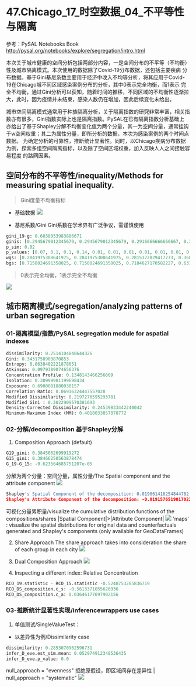# 47.Chicago_17_时空数据_04_不平等性与隔离
参考：PySAL Notebooks Book http://pysal.org/notebooks/explore/segregation/intro.html

本次关于城市健康的空间分析包括两部分内容，一是空间分布的不平等（不均衡）性及城市隔离模式。本次使用的数据除了Covid-19分布数据，还包括主要疾病
分布数据。基于Gini基尼系数主要用于经济中收入不均等分析，将其应用于Covid-19在Chicago城不同区域感染案例分布的分析，其中0表示完全均衡，而1表示
完全不均衡，通过Gini分析可以获知，随着时间的推移，不同区域的不均衡性逐渐拉大，此时，因为疫情并未结束，感染人数仍在增加，因此后续变化未给出。

城市空间隔离模式通常用于种族隔离分析，关于隔离指数的研究非常丰富，相关指数亦有很多，Gini指数实际上也是隔离指数。PySAL在已有隔离指数分析基础上
亦给出了基于Shapley分解不均衡变化值为两个分量，其一为空间分量，通常挂钩于w空间权重；其二为属性分量，即所分析的数据，本次为感染案例的两个时间点数据。
为确定分析的可靠性，推断统计显著性。同时，以Chicago疾病分布数据为例，探索多组空间隔离指标，以及除了空间区域权重，加入反映人人之间接触容易程度
的路网因素。

## 空间分布的不平等性/inequality/Methods for measuring spatial inequality.
> Gini度量不均衡指标
* 基础数据
![](https://github.com/richieBao/python-urbanPlanning/blob/master/images/47_02_01.jpg)

* 基尼系数/Gini Gini系数在学术界有广泛争议，需谨慎使用
```python
gini_19-g: 0.6038053983886671
ginis: [0.2945679012345679, 0.2945679012345679, 0.2916666666666667, 0.38165193488387406, 0.40337166127679963, 0.4139282614025671, 0.4790247985472705, 0.5366671234197612, 0.5866767499867325, 0.6038053983886671, 0.5939761284190763]
p_sim: 0.02
p_values: [0.07, 0.1, 0.1, 0.14, 0.01, 0.01, 0.01, 0.01, 0.01, 0.01, 0.01]
wgs: [0.2841975308641975, 0.2841975308641975, 0.2815372829417773, 0.3687719124981482, 0.39274663632371143, 0.40483006315064046, 0.46804420610600384, 0.5241444760788254, 0.57299129650268, 0.5894393257422903, 0.579897493309077]
bgs: [0.7158024691358025, 0.7158024691358025, 0.7184627170582227, 0.6312280875018518, 0.6072533636762886, 0.5951699368493595, 0.5319557938939962, 0.4758555239211746, 0.42700870349732, 0.4105606742577097, 0.42010250669092297]
```
> 0表示完全均衡，1表示完全不均衡

![](https://github.com/richieBao/python-urbanPlanning/blob/master/images/47_05.png)

## 城市隔离模式/segregation/analyzing patterns of urban segregation
### 01-隔离模型/指数/PySAL segregation module for aspatial indexes 
```python
dissimilarity: 0.2514104848644326
Gini: 0.3431758903870853
Entropy: 0.0638402221878651
Atkinson: 0.0979389074656376
Concentration Profile: 0.1348143466256669
Isolation: 0.30999981199698434
Exposure: 0.6900001880030157
Correlation Ratio: 0.06916324447557028
Modified Dissimilarity: 0.2197276595293781
Modified Gini : 0.3022909570381693
Density-Corrected Dissimilarity: 0.24539833442240042
Minimum-Maximum Index (MM): 0.4018033857078772
```
### 02-分解/decomposition 基于Shapley分解

1. Composition Approach (default) 
```python
G19_gini: 0.3845662699919272
G15_gini: 0.38466250563878474
G_19-G_15: -9.623564685751207e-05
```
分解为两个分量：空间分量，属性分量/The Spatial component and the attribute component
![](https://github.com/richieBao/python-urbanPlanning/blob/master/images/47_06.png)
```python
Shapley's Spatial Component of the decomposition: 0.019061416254844782
Shapley's Attribute Component of the decomposition: -0.019157651901702294
```
可视化分量累积量/visualize the cumulative distribution functions of the compositions/shares
|Spatial Component|>|Attribute Component|
![](https://github.com/richieBao/python-urbanPlanning/blob/master/images/47_07.png)
'maps' : visualize the spatial distributions for original data and counterfactuals generated and Shapley's components (only available for GeoDataFrames)

2. Share Approach
The share approach takes into consideration the share of each group in each city
![](https://github.com/richieBao/python-urbanPlanning/blob/master/images/47_08_09.jpg)

3. Dual Composition Approach 
![](https://github.com/richieBao/python-urbanPlanning/blob/master/images/47_10_11.jpg)

4. Inspecting a different index: Relative Concentration
```python
RCO_19.statistic - RCO_15.statistic -0.5248753285836719
RCO_DS_composition.c_s: -0.5613371055626936
RCO_DS_composition.c_a: 0.03646177697902156
```

### 03-推断统计显著性实现/inferencewrappers use cases
1. 单值测试/SingleValueTest：
* 以差异性为例/Dissimilarity case
```python
dissimilarity: 0.2853070962596731
infer_D_eve.est_sim.mean: 0.052974912348536435
infer_D_eve.p_value: 0.0
```
null_approach = "evenness" 拒绝原假设，即区域间存在差异性  | null_approach = "systematic"
![](https://github.com/richieBao/python-urbanPlanning/blob/master/images/47_12._13jpg.jpg)





